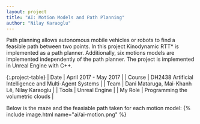 ```yaml
---
layout: project
title: "AI: Motion Models and Path Planning"
author: "Nilay Karaoglu"
---
```


Path planning allows autonomous mobile vehicles or robots to find a feasible path between two points. In this project Kinodynamic RTT* is implemented as a path planner. Additionally, six motions models are implemented independently of the path planner. The project is implemented in Unreal Engine with C++.

{:.project-table}
| Date | April 2017 - May 2017 |
| Course | DH2438 Artificial Intelligence and Multi-Agent Systems |
| Team | Dani Mataruga, Mai-Khanh Lê, Nilay Karaoglu |
| Tools | Unreal Engine |
| My Role | Programming the volumetric clouds  |

Below is the maze and the feasiable path taken for each motion model:
{% include image.html name="ai/ai-motion.png" %}
